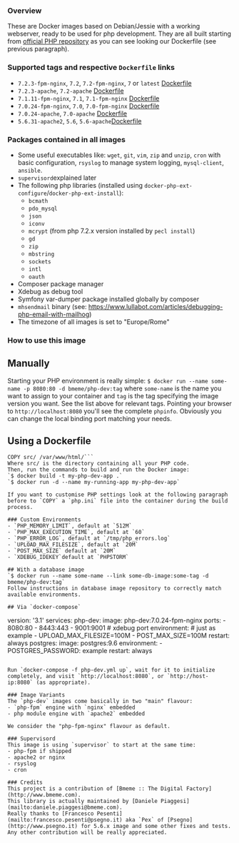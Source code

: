 ### Overview
These are Docker images based on Debian/Jessie with a working webserver, ready to be used for php development. They are all built starting from [official PHP repository](https://hub.docker.com/_/php/) as you can see looking our Dockerfile (see previous paragraph).

### Supported tags and respective `Dockerfile` links
- `7.2.3-fpm-nginx`, `7.2`, `7.2-fpm-nginx`, `7` or `latest` [Dockerfile](https://github.com/bmeme/docker-library/blob/master/php-dev/7.2.3-fpm-nginx/Dockerfile)
- `7.2.3-apache`, `7.2-apache` [Dockerfile](https://github.com/bmeme/docker-library/blob/master/php-dev/7.2.3-apache/Dockerfile)
- `7.1.11-fpm-nginx`, `7.1`, `7.1-fpm-nginx` [Dockerfile](https://github.com/bmeme/docker-library/blob/master/php-dev/7.1.11-fpm-nginx/Dockerfile)
- `7.0.24-fpm-nginx`, `7.0`, `7.0-fpm-nginx` [Dockerfile](https://github.com/bmeme/docker-library/blob/master/php-dev/7.0.24-fpm-nginx/Dockerfile)
- `7.0.24-apache`, `7.0-apache` [Dockerfile](https://github.com/bmeme/docker-library/blob/master/php-dev/7.0.24-apache/Dockerfile) 
- `5.6.31-apache2`, `5.6`, `5.6-apache`[Dockerfile](https://github.com/bmeme/docker-library/blob/master/php-dev/5.6.31-apache2/Dockerfile)

### Packages contained in all images
- Some useful executables like: `wget`, `git`, `vim`, `zip` and `unzip`, `cron` with basic configuration, `rsyslog` to manage system logging, `mysql-client`, `ansible`.
- `supervisord`explained later
- The following php libraries (installed using `docker-php-ext-configure`/`docker-php-ext-install`):
  - `bcmath`
  - `pdo_mysql`
  - `json`
  - `iconv`
  - `mcrypt` (from php 7.2.x version installed by `pecl install`)
  - `gd`
  - `zip`
  - `mbstring`
  - `sockets`
  - `intl`
  - `oauth`
- Composer package manager
- Xdebug as debug tool
- Symfony var-dumper package installed globally by composer
- `mhsendmail` binary (see: https://www.lullabot.com/articles/debugging-php-email-with-mailhog)
- The timezone of all images is set to "Europe/Rome"

### How to use this image

## Manually
Starting your PHP environment is really simple:
`$ docker run --name some-name -p 8080:80 -d bmeme/php-dev:tag`
where `some-name` is the name you want to assign to your container and `tag` is the tag specifying the image version you want. See the list above for relevant tags. Pointing your browser to `http://localhost:8080` you'll see the complete `phpinfo`.
Obviously you can change the local binding port matching your needs.

## Using a Dockerfile
```FROM php-dev:7.0.24-fpm-nginx
COPY src/ /var/www/html/```
Where src/ is the directory containing all your PHP code.
Then, run the commands to build and run the Docker image:
`$ docker build -t my-php-dev-app .`
`$ docker run -d --name my-running-app my-php-dev-app`

If you want to customise PHP settings look at the following paragraph before to `COPY` a `php.ini` file into the container during the build process.

### Custom Environments
- `PHP_MEMORY_LIMIT`, default at `512M`
- `PHP_MAX_EXECUTION_TIME`, default at `60`
- `PHP_ERROR_LOG`, default at `/tmp/php_errors.log`
- `UPLOAD_MAX_FILESIZE`, default at `20M`
- `POST_MAX_SIZE` default at `20M`
- `XDEBUG_IDEKEY`default at `PHPSTORM`

## With a database image
`$ docker run --name some-name --link some-db-image:some-tag -d bmeme/php-dev:tag`
Follow instructions in database image repository to correctly match available environments.

## Via `docker-compose`
```
version: '3.1'
services:
  php-dev:
    image: php-dev:7.0.24-fpm-nginx
    ports:
      - 8080:80
      - 8443:443
      - 9001:9001 # xdebug port
    environment: # just as example
      - UPLOAD_MAX_FILESIZE=100M
      - POST_MAX_SIZE=100M
    restart: always
  postgres:
    image: postgres:9.6
    environment:
      - POSTGRES_PASSWORD: example
    restart: always
```

Run `docker-compose -f php-dev.yml up`, wait for it to initialize completely, and visit `http://localhost:8080`, or `http://host-ip:8080` (as appropriate).

### Image Variants
The `php-dev` images come basically in two "main" flavour:
- `php-fpm` engine with `nginx` embedded
- php module engine with `apache2` embedded

We consider the "php-fpm-nginx" flavour as default.

### Supervisord
This image is using `supervisor` to start at the same time:
- php-fpm if shipped
- apache2 or nginx
- rsyslog
- cron

### Credits
This project is a contribution of [Bmeme :: The Digital Factory](http://www.bmeme.com).
This library is actually maintained by [Daniele Piaggesi](mailto:daniele.piaggesi@bmeme.com).
Really thanks to [Francesco Pesenti](mailto:francesco.pesenti@psegno.it) aka `Pex` of [Psegno](http://www.psegno.it) for 5.6.x image and some other fixes and tests.
Any other contribution will be really appreciated.
